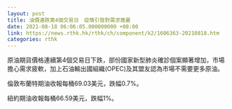 ```yaml
---
layout: post
title: 油價連跌第4個交易日　疫情引發對需求擔憂
date: 2021-08-18 06:06:05.000000000 +08:00
link: https://news.rthk.hk/rthk/ch/component/k2/1606363-20210818.htm
categories: rthk
---
```


原油期貨價格連續第4個交易日下跌，部份國家新型肺炎確診個案顯著增加，市場擔心需求疲軟，加上石油輸出國組織(OPEC)及其盟友認為市場不需要更多原油。

倫敦布蘭特期油收報每桶69.03美元，跌幅0.7%。

紐約期油收報每桶66.59美元，跌幅1%。
